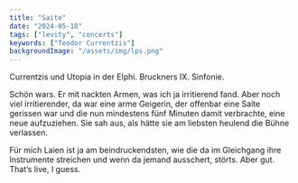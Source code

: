 ```yaml
---
title: "Saite"
date: "2024-05-18"
tags: ["levity", "concerts"]
keywords: ["Teodor Currentzis"]
backgroundImage: "/assets/img/lps.png"
---
```

Currentzis und Utopia in der Elphi. Bruckners IX. Sinfonie.

Schön wars. Er mit nackten Armen, was ich ja irritierend fand. Aber noch viel irritierender, da war eine arme Geigerin, der offenbar eine Saite gerissen war und die nun mindestens fünf Minuten damit verbrachte, eine neue aufzuziehen. Sie sah aus, als hätte sie am liebsten heulend die Bühne verlassen.

Für mich Laien ist ja am beindruckendsten, wie die da im Gleichgang ihre Instrumente streichen und wenn da jemand ausschert, störts. Aber gut. That’s live, I guess.